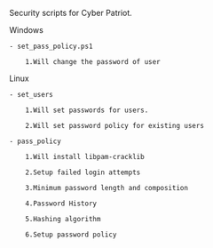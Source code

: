 Security scripts for Cyber Patriot.


Windows

    - set_pass_policy.ps1

        1.Will change the password of user



Linux

    - set_users

        1.Will set passwords for users.

        2.Will set password policy for existing users

    - pass_policy

        1.Will install libpam-cracklib

        2.Setup failed login attempts

        3.Minimum password length and composition

        4.Password History

        5.Hashing algorithm

        6.Setup password policy

